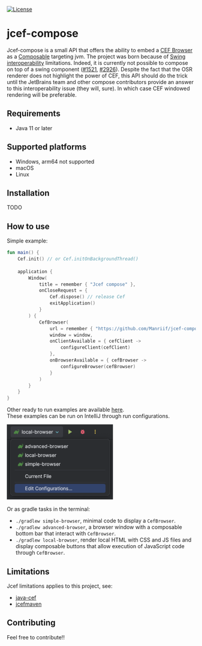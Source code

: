
[![License](https://img.shields.io/badge/License-Apache_2.0-blue.svg)](https://opensource.org/licenses/Apache-2.0)
# jcef-compose

Jcef-compose is a small API that offers the ability to embed a [CEF Browser](https://github.com/chromiumembedded/java-cef) as a [Composable](https://github.com/JetBrains/compose-multiplatform/blob/master/README.md?plain=1) targeting jvm.
The project was born because of [Swing interoperability](https://github.com/JetBrains/compose-multiplatform/tree/master/tutorials/Swing_Integration) limitations. 
Indeed, it is currently not possible to compose on top of a swing component ([#1521](https://github.com/JetBrains/compose-multiplatform/issues/1521), [#2926](https://github.com/JetBrains/compose-multiplatform/issues/2926)). 
Despite the fact that the OSR renderer does not highlight the power of CEF, this API should do the trick until the JetBrains team and other compose contributors provide an answer to this interoperability issue (they will, sure). In which case CEF windowed rendering will be preferable.

## Requirements

* Java 11 or later

## Supported platforms

* Windows, arm64 not supported
* macOS
* Linux

## Installation

TODO

## How to use

Simple example:

```kotlin
fun main() {
    Cef.init() // or Cef.initOnBackgroundThread()

    application {
        Window(
            title = remember { "Jcef compose" },
            onCloseRequest = {
                Cef.dispose() // release Cef
                exitApplication()
            }
        ) {
            CefBrowser(
                url = remember { "https://github.com/Manriif/jcef-compose" },
                window = window,
                onClientAvailable = { cefClient ->
                    configureClient(cefClient)
                },
                onBrowserAvailable = { cefBrowser ->
                    configureBrowser(cefBrowser)
                }
            )
        }
    }
}
```

Other ready to run examples are available [here](example).\
These examples can be run on IntelliJ through run configurations.

<img src="readme/run_configurations.png" alt="run / debug configurations" height="200px">

Or as gradle tasks in the terminal:

* `./gradlew simple-browser`, minimal code to display a `CefBrowser`.
* `./gradlew advanced-browser`, a browser window with a composable bottom bar that interact with `CefBrowser`.
* `./gradlew local-browser`, render local HTML with CSS and JS files and display composable buttons that allow execution of JavaScript code through `CefBrowser`.

## Limitations

Jcef limitations applies to this project, see:

* [java-cef](https://github.com/chromiumembedded/java-cef/#readme)
* [jcefmaven](https://github.com/jcefmaven/jcefmaven#readme) 

## Contributing

Feel free to contribute!!





